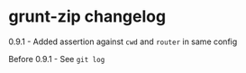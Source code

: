 # grunt-zip changelog
0.9.1 - Added assertion against `cwd` and `router` in same config

Before 0.9.1 - See `git log`
